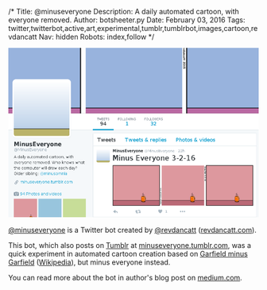 /*
Title: @minuseveryone
Description: A daily automated cartoon, with everyone removed.
Author: botsheeter.py
Date: February 03, 2016
Tags: twitter,twitterbot,active,art,experimental,tumblr,tumblrbot,images,cartoon,revdancatt
Nav: hidden
Robots: index,follow
*/

[![](/content/bots/twitterbots/images/minuseveryone.png)](https://twitter.com/minuseveryone)

[@minuseveryone](https://twitter.com/minuseveryone) is a Twitter bot created by [@revdancatt](https://twitter.com/revdancatt) ([revdancatt.com](http://revdancatt.com)).

This bot, which also posts on [Tumblr](http://tumblr.com/) at [minuseveryone.tumblr.com](http://minuseveryone.tumblr.com/), was a quick experiment in automated cartoon creation based on [Garfield minus Garfield](http://garfieldminusgarfield.net/) ([Wikipedia](https://en.wikipedia.org/wiki/Garfield_Minus_Garfield)), but minus everyone instead. 

You can read more about the bot in author's blog post on [medium.com](https://medium.com/panel-frame/why-minus-everyone-b3278319d8ff).

